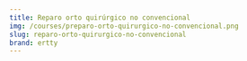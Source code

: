 ```yaml
---
title: Reparo orto quirúrgico no convencional
img: /courses/preparo-orto-quirurgico-no-convencional.png
slug: reparo-orto-quirurgico-no-convencional
brand: ertty
---
```

